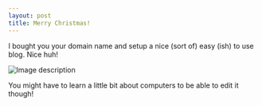 ```yaml
---
layout: post
title: Merry Christmas!
---
```


I bought you your domain name and setup a nice (sort of) easy (ish) to use blog. Nice huh!


![Image description](/images/first-post.png)


You might have to learn a little bit about computers to be able to edit it though!
